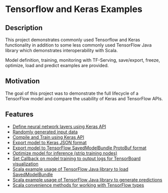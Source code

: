# Tensorflow and Keras Examples

## Description

This project demonstrates commonly used Tensorflow and Keras functionality in addition to some less commonly used TensorFlow Java library which demonstrates interoperability with Scala.

Model definition, training, monitoring with TF-Serving, save/export, freeze, optimize, load and predict examples are provided.


## Motivation

The goal of this project was to demonstrate the full lifecycle of a TensorFlow model and compare the usability of Keras and TensorFlow APIs.


## Features

* [Define neural network layers using Keras API](example/build_train_save_predict.py)
* [Randomly generated input data](example/sequence_demo.py)
* [Compile and Train using Keras API](nn/model/testmodel.py#151)
* [Export model to Keras JSON format](example/build_train_save_predict.py#92)
* [Export model to TensorFlow SavedModelBundle ProtoBuf format](nn/model/testmodel.py#176)
* [Optimize model for inference (strip training nodes)](nn/model/testmodel.py#262)
* [Set Callback on model training to output logs for TensorBoard visualization](example/write_summary.py)
* [Scala example usage of TensorFlow Java library to load SavedModelBundle](scoring/src/main/scala/tfs/Model.scala#7)
* [Scala example usage of TensorFlow Java library to generate predictions](scoring/src/main/scala/tfs/Model.scala#44)
* [Scala convenience methods for working with TensorFlow types](scoring/src/main/scala/tfs/package.scala)


